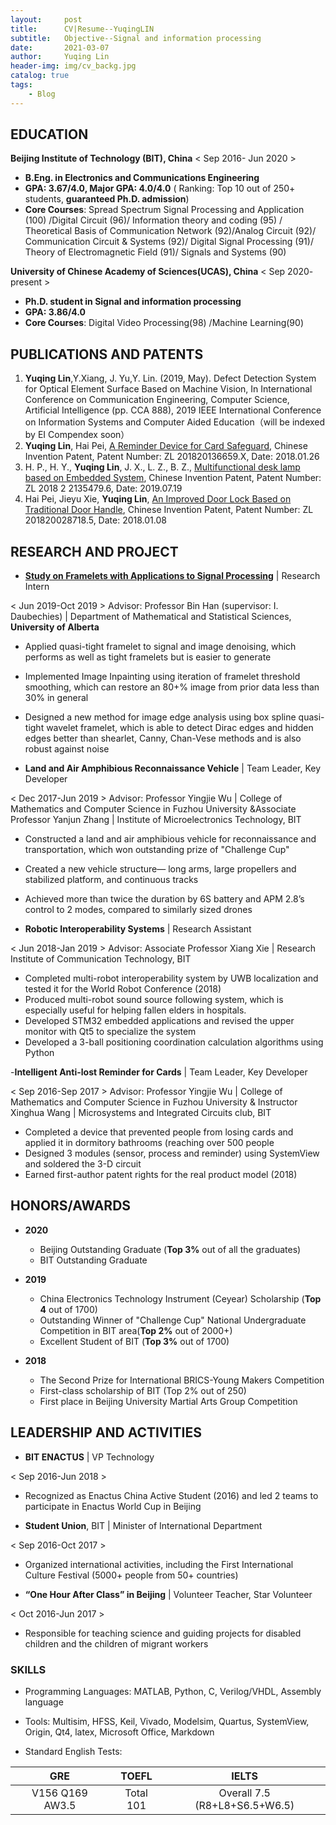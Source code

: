 ```yaml
---
layout:     post
title:      CV|Resume--YuqingLIN
subtitle:   Objective--Signal and information processing
date:       2021-03-07
author:     Yuqing Lin
header-img: img/cv_backg.jpg
catalog: true
tags:
    - Blog
---
```



## EDUCATION
	
**Beijing Institute of Technology (BIT), China**
< Sep 2016- Jun 2020 >
- **B.Eng. in Electronics and Communications Engineering**
- **GPA: 3.67/4.0, Major GPA: 4.0/4.0** ( Ranking: Top 10 out of 250+ students, **guaranteed Ph.D. admission**)
- **Core Courses**: Spread Spectrum Signal Processing and Application (100) /Digital Circuit (96)/ Information theory and coding (95) / Theoretical Basis of Communication Network (92)/Analog Circuit (92)/ Communication Circuit & Systems (92)/ Digital Signal Processing (91)/ Theory of Electromagnetic Field (91)/ Signals and Systems (90)

**University of Chinese Academy of Sciences(UCAS), China**
< Sep 2020- present >
- **Ph.D. student in Signal and information processing**
- **GPA: 3.86/4.0**
- **Core Courses**: Digital Video Processing(98) /Machine Learning(90)

## PUBLICATIONS AND PATENTS

1.	**Yuqing Lin**,Y.Xiang, J. Yu,Y. Lin. (2019, May). Defect Detection System for Optical Element Surface Based on Machine Vision, In International Conference on Communication Engineering, Computer Science, Artificial Intelligence (pp. CCA 888), 2019 IEEE International Conference on Information Systems and Computer Aided Education（will be indexed by EI Compendex soon）
2.	**Yuqing Lin**, Hai Pei,  [A Reminder Device for Card Safeguard](http://epub.sipo.gov.cn/tdcdesc.action?strWhere=CN207799879U), Chinese Invention Patent, Patent Number: ZL 201820136659.X, Date: 2018.01.26
3.	H. P., H. Y., **Yuqing Lin**, J. X., L. Z., B. Z., [Multifunctional desk lamp based on Embedded System](http://epub.sipo.gov.cn/tdcdesc.action?strWhere=CN209130571U), Chinese Invention Patent, Patent Number: ZL 2018 2 2135479.6, Date: 2019.07.19
4.	Hai Pei, Jieyu Xie, **Yuqing Lin**, [An Improved Door Lock Based on Traditional Door Handle](http://epub.sipo.gov.cn/tdcdesc.action?strWhere=CN207794802U), Chinese Invention Patent, Patent Number: ZL 201820028718.5, Date: 2018.01.08

## RESEARCH AND PROJECT	

- [**Study on Framelets with Applications to Signal Processing**](https://linyq0591.github.io/2019/11/18/wavelet-poster-University-of-Alberta/) \| Research Intern

<  Jun 2019-Oct 2019  >
Advisor: Professor Bin Han (supervisor: I. Daubechies) | Department of Mathematical and Statistical Sciences, **University of Alberta**
  - Applied quasi-tight framelet to signal and image denoising, which performs as well as tight framelets but is easier to generate
  - Implemented Image Inpainting using iteration of framelet threshold smoothing, which can restore an 80+% image from prior data less than 30% in general 
  - Designed a new method for image edge analysis using box spline quasi-tight wavelet framelet, which is able to detect Dirac edges and hidden edges better than shearlet, Canny, Chan-Vese methods and is also robust against noise

- **Land and Air Amphibious Reconnaissance Vehicle** \| Team Leader, Key Developer

<  Dec 2017-Jun 2019  >
Advisor: Professor Yingjie Wu | College of Mathematics and Computer Science in Fuzhou University &Associate Professor Yanjun Zhang | Institute of Microelectronics Technology, BIT 
  - Constructed a land and air amphibious vehicle for reconnaissance and transportation, which won outstanding prize of "Challenge Cup"
  - Created a new vehicle structure— long arms, large propellers and stabilized platform, and continuous tracks
  - Achieved more than twice the duration by 6S battery and APM 2.8’s control to 2 modes, compared to similarly sized drones

- **Robotic Interoperability Systems** \| Research Assistant 

<  Jun 2018-Jan 2019  >
Advisor: Associate Professor Xiang Xie | Research Institute of Communication Technology, BIT
  - Completed multi-robot interoperability system by UWB localization and tested it for the World Robot Conference (2018) 
  - Produced multi-robot sound source following system, which is especially useful for helping fallen elders in hospitals.
  - Developed STM32 embedded applications and revised the upper monitor with Qt5 to specialize the system
  - Developed a 3-ball positioning coordination calculation algorithms using Python

-**Intelligent Anti-lost Reminder for Cards** \| Team Leader, Key Developer

<  Sep 2016-Sep 2017  >
Advisor: Professor Yingjie Wu | College of Mathematics and Computer Science in Fuzhou University & Instructor Xinghua Wang | Microsystems and Integrated Circuits club, BIT
  - Completed a device that prevented people from losing cards and applied it in dormitory bathrooms (reaching over 500 people
  - Designed 3 modules (sensor, process and reminder) using SystemView and soldered the 3-D circuit 
  - Earned first-author patent rights for the real product model (2018)

## HONORS/AWARDS

- **2020**

  - Beijing Outstanding Graduate (**Top 3%** out of all the graduates)
  - BIT Outstanding Graduate

- **2019**
  - China Electronics Technology Instrument (Ceyear) Scholarship (**Top 4** out of 1700)
  - Outstanding Winner of "Challenge Cup" National Undergraduate Competition in BIT area(**Top 2%** out of 2000+)
  - Excellent Student of BIT (**Top 3%** out of 1700)     

- **2018**
  - The Second Prize for International BRICS-Young Makers Competition		
  - First-class scholarship of BIT (Top 2% out of 250)                
  - First place in Beijing University Martial Arts Group Competition 

## LEADERSHIP AND ACTIVITIES

- **BIT ENACTUS** \| VP Technology 

<  Sep 2016-Jun 2018  >
  - Recognized as Enactus China Active Student (2016) and led 2 teams to participate in Enactus World Cup in Beijing

- **Student Union**, BIT \| Minister of International Department  

<  Sep 2016-Oct 2017  >
  - Organized international activities, including the First International Culture Festival (5000+ people from 50+ countries) 

- **“One Hour After Class” in Beijing** \| Volunteer Teacher, Star Volunteer

<  Oct 2016-Jun 2017  >
  - Responsible for teaching science and guiding projects for disabled children and the children of migrant workers

### SKILLS

- Programming Languages: MATLAB, Python, C, Verilog/VHDL, Assembly language

- Tools: Multisim, HFSS, Keil, Vivado, Modelsim, Quartus, SystemView, Origin, Qt4, latex, Microsoft Office, Markdown

- Standard English Tests: 

GRE | TOEFL | IELTS 
:-: | :-: | :-:
V156 Q169 AW3.5 | Total 101 |  Overall 7.5 (R8+L8+S6.5+W6.5)
